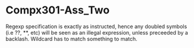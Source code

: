 # Compx301-Ass_Two

Regexp specification is exactly as instructed, hence any doubled symbols (i.e ??, **, etc) will be seen as an illegal expression, unless preceeded by a backlash. Wildcard has to match something to match.
